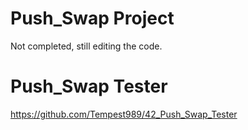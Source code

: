 # Push_Swap Project

Not completed, still editing the code. 

# Push_Swap Tester

https://github.com/Tempest989/42_Push_Swap_Tester 

